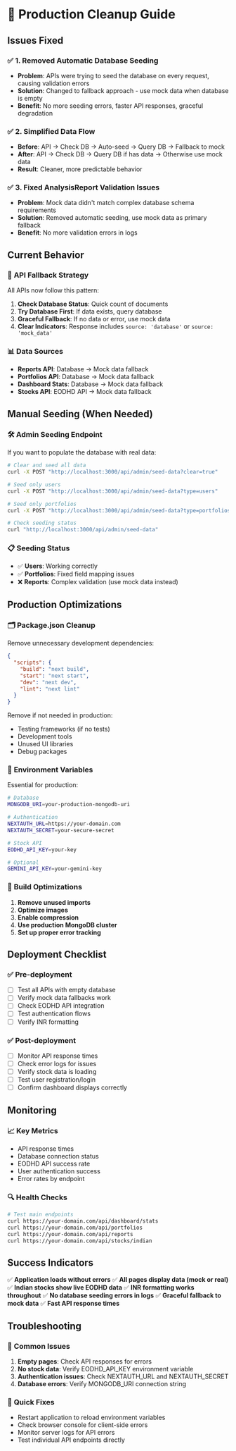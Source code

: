 # 🚀 Production Cleanup Guide

## Issues Fixed

### ✅ **1. Removed Automatic Database Seeding**
- **Problem**: APIs were trying to seed the database on every request, causing validation errors
- **Solution**: Changed to fallback approach - use mock data when database is empty
- **Benefit**: No more seeding errors, faster API responses, graceful degradation

### ✅ **2. Simplified Data Flow**
- **Before**: API → Check DB → Auto-seed → Query DB → Fallback to mock
- **After**: API → Check DB → Query DB if has data → Otherwise use mock data
- **Result**: Cleaner, more predictable behavior

### ✅ **3. Fixed AnalysisReport Validation Issues**
- **Problem**: Mock data didn't match complex database schema requirements
- **Solution**: Removed automatic seeding, use mock data as primary fallback
- **Benefit**: No more validation errors in logs

## Current Behavior

### 🔄 **API Fallback Strategy**
All APIs now follow this pattern:

1. **Check Database Status**: Quick count of documents
2. **Try Database First**: If data exists, query database
3. **Graceful Fallback**: If no data or error, use mock data
4. **Clear Indicators**: Response includes `source: 'database'` or `source: 'mock_data'`

### 📊 **Data Sources**
- **Reports API**: Database → Mock data fallback
- **Portfolios API**: Database → Mock data fallback  
- **Dashboard Stats**: Database → Mock data fallback
- **Stocks API**: EODHD API → Mock data fallback

## Manual Seeding (When Needed)

### 🛠️ **Admin Seeding Endpoint**
If you want to populate the database with real data:

```bash
# Clear and seed all data
curl -X POST "http://localhost:3000/api/admin/seed-data?clear=true"

# Seed only users
curl -X POST "http://localhost:3000/api/admin/seed-data?type=users"

# Seed only portfolios  
curl -X POST "http://localhost:3000/api/admin/seed-data?type=portfolios"

# Check seeding status
curl "http://localhost:3000/api/admin/seed-data"
```

### 📋 **Seeding Status**
- ✅ **Users**: Working correctly
- ✅ **Portfolios**: Fixed field mapping issues
- ❌ **Reports**: Complex validation (use mock data instead)

## Production Optimizations

### 🗂️ **Package.json Cleanup**
Remove unnecessary development dependencies:

```json
{
  "scripts": {
    "build": "next build",
    "start": "next start",
    "dev": "next dev",
    "lint": "next lint"
  }
}
```

Remove if not needed in production:
- Testing frameworks (if no tests)
- Development tools
- Unused UI libraries
- Debug packages

### 🔧 **Environment Variables**
Essential for production:

```bash
# Database
MONGODB_URI=your-production-mongodb-uri

# Authentication
NEXTAUTH_URL=https://your-domain.com
NEXTAUTH_SECRET=your-secure-secret

# Stock API
EODHD_API_KEY=your-key

# Optional
GEMINI_API_KEY=your-gemini-key
```

### 🚀 **Build Optimizations**

1. **Remove unused imports**
2. **Optimize images** 
3. **Enable compression**
4. **Use production MongoDB cluster**
5. **Set up proper error tracking**

## Deployment Checklist

### ✅ **Pre-deployment**
- [ ] Test all APIs with empty database
- [ ] Verify mock data fallbacks work
- [ ] Check EODHD API integration
- [ ] Test authentication flows
- [ ] Verify INR formatting

### ✅ **Post-deployment**
- [ ] Monitor API response times
- [ ] Check error logs for issues
- [ ] Verify stock data is loading
- [ ] Test user registration/login
- [ ] Confirm dashboard displays correctly

## Monitoring

### 📈 **Key Metrics**
- API response times
- Database connection status
- EODHD API success rate
- User authentication success
- Error rates by endpoint

### 🔍 **Health Checks**
```bash
# Test main endpoints
curl https://your-domain.com/api/dashboard/stats
curl https://your-domain.com/api/portfolios
curl https://your-domain.com/api/reports
curl https://your-domain.com/api/stocks/indian
```

## Success Indicators

✅ **Application loads without errors**
✅ **All pages display data (mock or real)**
✅ **Indian stocks show live EODHD data**
✅ **INR formatting works throughout**
✅ **No database seeding errors in logs**
✅ **Graceful fallback to mock data**
✅ **Fast API response times**

## Troubleshooting

### 🐛 **Common Issues**
1. **Empty pages**: Check API responses for errors
2. **No stock data**: Verify EODHD_API_KEY environment variable
3. **Authentication issues**: Check NEXTAUTH_URL and NEXTAUTH_SECRET
4. **Database errors**: Verify MONGODB_URI connection string

### 🔧 **Quick Fixes**
- Restart application to reload environment variables
- Check browser console for client-side errors
- Monitor server logs for API errors
- Test individual API endpoints directly

